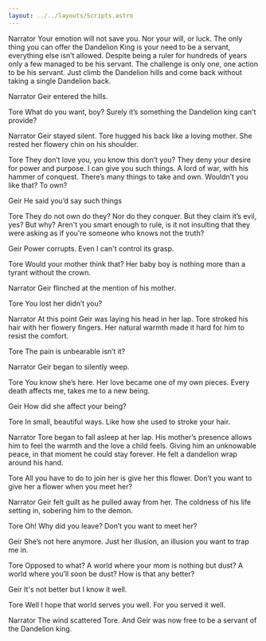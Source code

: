 ```yaml
---
layout: ../../layouts/Scripts.astro
---
```


Narrator
Your emotion will not save you. Nor your will, or luck. The only thing you can offer the Dandelion King is your need to be a servant, everything else isn’t allowed. Despite being a ruler for hundreds of years only a few managed to be his servant. The challenge is only one, one action to be his servant. Just climb the Dandelion hills and come back without taking a single Dandelion back. 

Narrator
Geir entered the hills.

Tore
What do you want, boy? Surely it’s something the Dandelion king can’t provide? 

Narrator
Geir stayed silent. Tore hugged his back like a loving mother. She rested her flowery chin on his shoulder.

Tore
They don’t love you, you know this don’t you? They deny your desire for power and purpose. I can give you such things. A lord of war, with his hammer of conquest. There’s many things to take and own. Wouldn’t you like that? To own? 

Geir
He said you’d say such things 

Tore
They do not own do they? Nor do they conquer. But they claim it’s evil, yes? But why? Aren't you smart enough to rule, is it not insulting that they were asking as if you're someone who knows not the truth? 

Geir
Power corrupts. Even I can't control its grasp.

Tore
Would your mother think that? Her baby boy is nothing more than a tyrant without the crown. 

Narrator
Geir flinched at the mention of his mother.

Tore
You lost her didn’t you? 

Narrator
At this point Geir was laying his head in her lap. Tore stroked his hair with her flowery fingers. Her natural warmth made it hard for him to resist the comfort. 

Tore
The pain is unbearable isn’t it?

Narrator
Geir began to silently weep. 

Tore
You know she’s here. Her love became one of my own pieces. Every death affects me, takes me to a new being. 

Geir
How did she affect your being? 

Tore
In small, beautiful ways. Like how she used to stroke your hair.

Narrator
Tore began to fall asleep at her lap. His mother’s presence allows him to feel the warmth and the love a child feels. Giving him an unknowable peace, in that moment he could stay forever. He felt a dandelion wrap around his hand. 

Tore
All you have to do to join her is give her this flower. Don’t you want to give her a flower when you meet her? 

Narrator
Geir felt guilt as he pulled away from her. The coldness of his life setting in, sobering him to the demon. 

Tore
Oh! Why did you leave? Don’t you want to meet her?


Geir
She’s not here anymore. Just her illusion, an illusion you want to trap me in. 

Tore
Opposed to what? A world where your mom is nothing but dust? A world where you’ll soon be dust? How is that any better? 

Geir
It's not better but I know it well. 

Tore
Well I hope that world serves you well. For you served it well.  

Narrator
The wind scattered Tore. And Geir was now free to be a servant of the Dandelion king. 